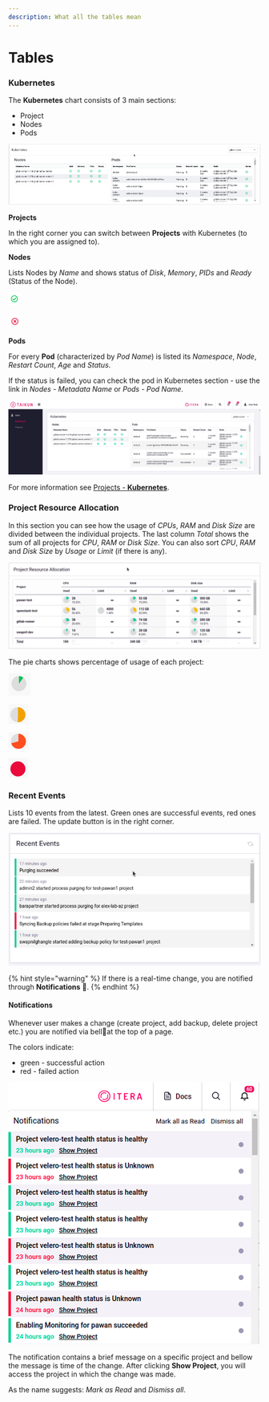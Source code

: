 ```yaml
---
description: What all the tables mean
---
```


# Tables

### Kubernetes

The **Kubernetes** chart consists of 3 main sections:

* Project
* Nodes
* Pods

![Fig. 1: Kubernetes](<../../.gitbook/assets/k8s (1).gif>)

**Projects**

In the right corner you can switch between **Projects** with Kubernetes (to which you are assigned to).

**Nodes**

Lists Nodes by _Name_ and shows status of _Disk_, _Memory_, _PIDs_ and _Ready_ (Status of the Node).

![Status: working](../../.gitbook/assets/tick-right.png)

![Status: not working](../../.gitbook/assets/tick-wrong.png)

**Pods**

For every **Pod** (characterized by _Pod Name_) is listed its _Namespace_, _Node_, _Restart_ _Count_, _Age_ and _Status_.



If the status is failed, you can check the pod in Kubernetes section - use the link in _Nodes - Metadata Name_ or _Pods - Pod Name_.

![Fig. 2: Node/Pod failure](../../.gitbook/assets/kubernetes--redirect.gif)



For more information see [Projects - **Kubernetes**](https://itera.gitbook.io/taikun/user-guide-1/user/projects/kubernetes).



### Project Resource Allocation

In this section you can see how the usage of _CPUs_, _RAM_ and _Disk_ _Size_ are divided between the individual projects. The last column _Total_ shows the sum of all projects for _CPU_, _RAM_ or _Disk Size_. You can also sort _CPU_, _RAM_ and _Disk Size_  by _Usage_ or _Limit_ (if there is any).

![Fig. 3: Project Resource Allocation](<../../.gitbook/assets/resource allocation.gif>)

The pie charts shows percentage of usage of each project:

![Green - small usage](../../.gitbook/assets/green.png)

![Yellow - normal usage](../../.gitbook/assets/yellow.png)

![Orange - higher usage](<../../.gitbook/assets/orange (1).png>)

![Red - full usage](../../.gitbook/assets/red.png)



### Recent Events

Lists 10 events from the latest. Green ones are successful events, red ones are failed. The update button is in the right corner.

![Fig. 4: Recent Events](<../../.gitbook/assets/recent events.gif.gif>)



{% hint style="warning" %}
If there is a real-time change, you are notified through **Notifications** :bell:.&#x20;
{% endhint %}



#### Notifications

Whenever user makes a change (create project, add backup, delete project etc.) you are notified via bell:bell:at the top of a page.

The colors indicate:

* green - successful action
* red - failed action

![Fig. 5: Notification details](../../.gitbook/assets/notification.png)

The notification contains a brief message on a specific project and bellow the message is time of the change. After clicking **Show Project**, you will access the project in which the change was made.

As the name suggests: _Mark as Read_ and _Dismiss all_.
